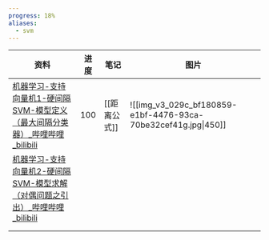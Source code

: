 ```yaml
---
progress: 18%
aliases:
  - svm
---
```


| 资料                                                                         | 进度  | 笔记       | 图片                                                        |
| -------------------------------------------------------------------------- | --- | -------- | --------------------------------------------------------- |
| [机器学习-支持向量机1-硬间隔SVM-模型定义（最大间隔分类器）\_哔哩哔哩\_bilibili](https://b23.tv/002HVvS) | 100 | [[距离公式]] | ![[img_v3_029c_bf180859-e1bf-4476-93ca-70be32cef41g.jpg\|450]] |
| [机器学习-支持向量机2-硬间隔SVM-模型求解（对偶问题之引出）\_哔哩哔哩\_bilibili](https://b23.tv/CgYxIRp) |     |          |                                                           |
|                                                                            |     |          |                                                           |
|                                                                            |     |          |                                                           |



